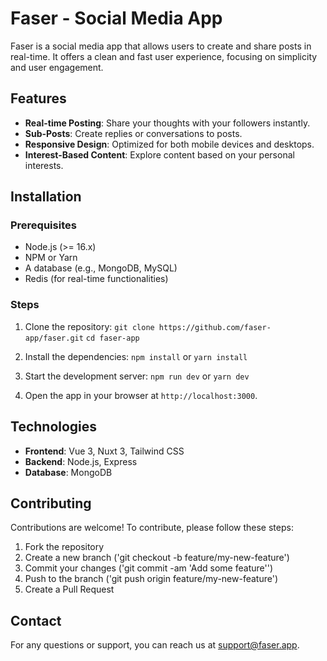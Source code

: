 # Faser - Social Media App

Faser is a social media app that allows users to create and share posts in real-time. It offers a clean and fast user experience, focusing on simplicity and user engagement.

## Features

- **Real-time Posting**: Share your thoughts with your followers instantly.
- **Sub-Posts**: Create replies or conversations to posts.
- **Responsive Design**: Optimized for both mobile devices and desktops.
- **Interest-Based Content**: Explore content based on your personal interests.

## Installation

### Prerequisites

- Node.js (>= 16.x)
- NPM or Yarn
- A database (e.g., MongoDB, MySQL)
- Redis (for real-time functionalities)

### Steps

1. Clone the repository:
   ```git clone https://github.com/faser-app/faser.git```
   ```cd faser-app```

2. Install the dependencies:
   ```npm install```
   or
   ```yarn install```

3. Start the development server:
   ```npm run dev```
   or
   ```yarn dev```

5. Open the app in your browser at ```http://localhost:3000```.

## Technologies

- **Frontend**: Vue 3, Nuxt 3, Tailwind CSS
- **Backend**: Node.js, Express
- **Database**: MongoDB

## Contributing

Contributions are welcome! To contribute, please follow these steps:

1. Fork the repository
2. Create a new branch ('git checkout -b feature/my-new-feature')
3. Commit your changes ('git commit -am 'Add some feature'')
4. Push to the branch ('git push origin feature/my-new-feature')
5. Create a Pull Request

## Contact

For any questions or support, you can reach us at [support@faser.app](mailto:support@faser.app).
